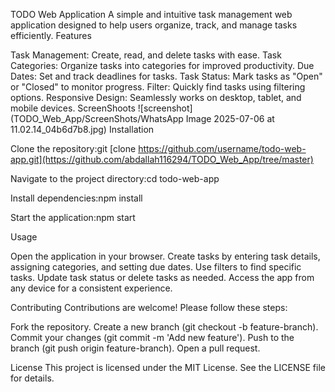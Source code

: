 TODO Web Application
A simple and intuitive task management web application designed to help users organize, track, and manage tasks efficiently.
Features

Task Management: Create, read, and delete tasks with ease.
Task Categories: Organize tasks into categories for improved productivity.
Due Dates: Set and track deadlines for tasks.
Task Status: Mark tasks as "Open" or "Closed" to monitor progress.
Filter: Quickly find tasks using filtering options.
Responsive Design: Seamlessly works on desktop, tablet, and mobile devices.
ScreenShoots
![screenshot](TODO_Web_App/ScreenShots/WhatsApp Image 2025-07-06 at 11.02.14_04b6d7b8.jpg)
Installation

Clone the repository:git [clone https://github.com/username/todo-web-app.git](https://github.com/abdallah116294/TODO_Web_App/tree/master)


Navigate to the project directory:cd todo-web-app


Install dependencies:npm install


Start the application:npm start



Usage

Open the application in your browser.
Create tasks by entering task details, assigning categories, and setting due dates.
Use filters to find specific tasks.
Update task status or delete tasks as needed.
Access the app from any device for a consistent experience.

Contributing
Contributions are welcome! Please follow these steps:

Fork the repository.
Create a new branch (git checkout -b feature-branch).
Commit your changes (git commit -m 'Add new feature').
Push to the branch (git push origin feature-branch).
Open a pull request.

License
This project is licensed under the MIT License. See the LICENSE file for details.

